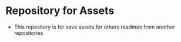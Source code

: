 # Repository for Assets
- This repository is for save assets for others readmes from another repositories
